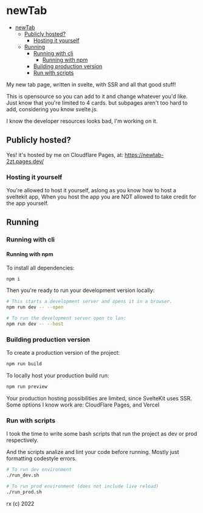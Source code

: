 # newTab

- [newTab](#newtab)
  - [Publicly hosted?](#publicly-hosted)
    - [Hosting it yourself](#hosting-it-yourself)
  - [Running](#running)
    - [Running with cli](#running-with-cli)
      - [Running with npm](#running-with-npm)
    - [Building production version](#building-production-version)
    - [Run with scripts](#run-with-scripts)

My new tab page, written in svelte, with SSR and all that good stuff!

This is opensource so you can add to it and change whatever you'd like.
Just know that you're limited to 4 cards. but subpages aren't too hard to add, considering you know svelte.js.

I know the developer resources looks bad, I'm working on it.

## Publicly hosted?

Yes! it's hosted by me on Cloudflare Pages, at: <https://newtab-2zt.pages.dev/>

### Hosting it yourself

You're allowed to host it yourself, aslong as you know how to host a sveltekit app,
When you host the app you are NOT allowed to take credit for the app yourself.

## Running

### Running with cli

#### Running with npm

To install all dependencies:

```bash
npm i
```

Then you're ready to run your development version locally:

```bash
# This starts a development server and opens it in a browser.
npm run dev -- --open

# To run the development server open to lan:
npm run dev -- --host
```

### Building production version

To create a production version of the project:

```bash
npm run build
```

To locally host your production build run:

```bash
npm run preview
```

Your production hosting possibilities are limited, since SvelteKit uses SSR.
Some options I know work are: CloudFlare Pages, and Vercel

### Run with scripts

I took the time to write some bash scripts that run the project as dev or prod respectively.

And the scripts analize and lint your code before running. Mostly just formatting codestyle errors.

```bash
# To run dev environment
./run_dev.sh

# To run prod environment (does not include live reload)
./run_prod.sh
```

rx (c) 2022
